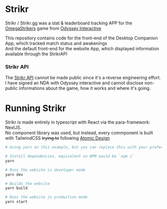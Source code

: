 # Strikr
Strikr / Strikr.gg was a stat & leaderboard tracking APP for the [OmegaStrikers](https://store.steampowered.com/app/1869590/Omega_Strikers/) game from [Odyssey Interactive](https://www.odysseyinteractive.gg/)

This repository contains code for the front-end of the Desktop Companion App, which tracked match status and awakenings<br />
And the default front-end for the website App, which displayed information available through the StrikrAPI

### Strikr API
The [Strikr API](https://github.com/Strikr-gg/strikr) cannot be made public since it's a reverse engineering effort.<br />
I have signed an NDA with Odyssey interactive and cannot disclose non-public informations about the game, how it works and where it's going.


# Running Strikr
Strikr is made entirely in typescript with React via the para-framework: NextJS.<br/>
No component library was used, but instead, every commponent is built with TailwindCSS ~~trying to~~ following [Atomic Design](https://atomicdesign.bradfrost.com/chapter-2/)
```sh
# Using yarn on this example, but you can replace this with your preferred package manager

# Install dependencies, equivalent on NPM would be `npm i`
yarn

# Runs the website is developer mode
yarn dev

# Builds the website
yarn build

# Runs the website in production mode
yarn start
```
